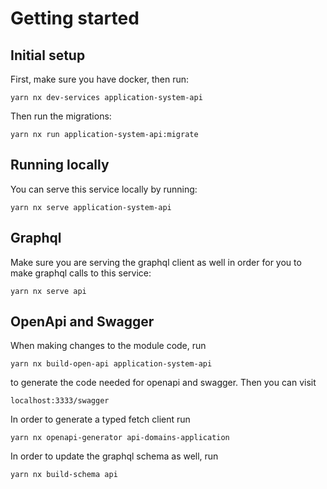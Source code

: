 # Getting started

## Initial setup

First, make sure you have docker, then run:

`yarn nx dev-services application-system-api`

Then run the migrations:

`yarn nx run application-system-api:migrate`

## Running locally

You can serve this service locally by running:

`yarn nx serve application-system-api`

## Graphql

Make sure you are serving the graphql client as well in order for you to make graphql calls to this service:

`yarn nx serve api`

## OpenApi and Swagger

When making changes to the module code, run

`yarn nx build-open-api application-system-api`

to generate the code needed for openapi and swagger. Then you can visit

`localhost:3333/swagger`

In order to generate a typed fetch client run

`yarn nx openapi-generator api-domains-application`

In order to update the graphql schema as well, run

`yarn nx build-schema api`
